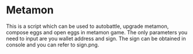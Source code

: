 # Metamon
This is a script which can be used to autobattle, upgrade metamon, compose eggs and open eggs in metamon game. The only parameters you need to input are you wallet address and sign. The sign can be obtained in console and you can refer to sign.png.
